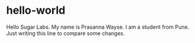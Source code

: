 # hello-world
Hello Sugar Labs.
My name is Prasanna Wayse. I am a student from Pune. 
Just writing this line to compare some changes. 
